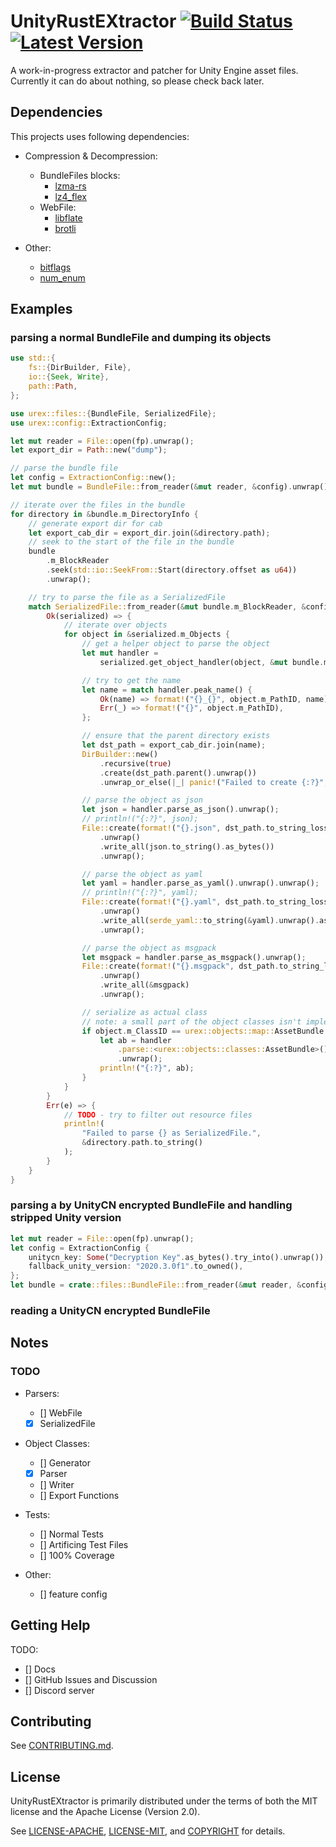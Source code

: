 # UnityRustEXtractor [![Build Status]][actions] [![Latest Version]][crates.io]

[Build Status]: https://img.shields.io/github/actions/workflow/status/UnityRustEXtractor/urex/ci.yml?branch=main
[actions]: https://github.com/UnityRustEXtractor/urex/actions?query=branch%3Amain
[Latest Version]: https://img.shields.io/crates/v/urex.svg
[crates.io]: https://crates.io/crates/urex

A work-in-progress extractor and patcher for Unity Engine asset files.
Currently it can do about nothing, so please check back later.

## Dependencies

This projects uses following dependencies:

- Compression & Decompression:

  - BundleFiles blocks:
    - [lzma-rs](https://crates.io/crates/lzma-rs)
    - [lz4_flex](lz4_flex)
  - WebFile:
    - [libflate](https://crates.io/crates/libflate)
    - [brotli](https://crates.io/crates/brotli)

- Other:
  - [bitflags](https://crates.io/crates/bitflags)
  - [num_enum](https://crates.io/crates/num_enum)

## Examples

### parsing a normal BundleFile and dumping its objects

```rust
use std::{
    fs::{DirBuilder, File},
    io::{Seek, Write},
    path::Path,
};

use urex::files::{BundleFile, SerializedFile};
use urex::config::ExtractionConfig;

let mut reader = File::open(fp).unwrap();
let export_dir = Path::new("dump");

// parse the bundle file
let config = ExtractionConfig::new();
let mut bundle = BundleFile::from_reader(&mut reader, &config).unwrap();

// iterate over the files in the bundle
for directory in &bundle.m_DirectoryInfo {
    // generate export dir for cab
    let export_cab_dir = export_dir.join(&directory.path);
    // seek to the start of the file in the bundle
    bundle
        .m_BlockReader
        .seek(std::io::SeekFrom::Start(directory.offset as u64))
        .unwrap();

    // try to parse the file as a SerializedFile
    match SerializedFile::from_reader(&mut bundle.m_BlockReader, &config) {
        Ok(serialized) => {
            // iterate over objects
            for object in &serialized.m_Objects {
                // get a helper object to parse the object
                let mut handler =
                    serialized.get_object_handler(object, &mut bundle.m_BlockReader);

                // try to get the name
                let name = match handler.peak_name() {
                    Ok(name) => format!("{}_{}", object.m_PathID, name),
                    Err(_) => format!("{}", object.m_PathID),
                };

                // ensure that the parent directory exists
                let dst_path = export_cab_dir.join(name);
                DirBuilder::new()
                    .recursive(true)
                    .create(dst_path.parent().unwrap())
                    .unwrap_or_else(|_| panic!("Failed to create {:?}", dst_path.parent()));

                // parse the object as json
                let json = handler.parse_as_json().unwrap();
                // println!("{:?}", json);
                File::create(format!("{}.json", dst_path.to_string_lossy()))
                    .unwrap()
                    .write_all(json.to_string().as_bytes())
                    .unwrap();

                // parse the object as yaml
                let yaml = handler.parse_as_yaml().unwrap().unwrap();
                // println!("{:?}", yaml);
                File::create(format!("{}.yaml", dst_path.to_string_lossy()))
                    .unwrap()
                    .write_all(serde_yaml::to_string(&yaml).unwrap().as_bytes())
                    .unwrap();

                // parse the object as msgpack
                let msgpack = handler.parse_as_msgpack().unwrap();
                File::create(format!("{}.msgpack", dst_path.to_string_lossy()))
                    .unwrap()
                    .write_all(&msgpack)
                    .unwrap();

                // serialize as actual class
                // note: a small part of the object classes isn't implemented yet
                if object.m_ClassID == urex::objects::map::AssetBundle {
                    let ab = handler
                        .parse::<urex::objects::classes::AssetBundle>()
                        .unwrap();
                    println!("{:?}", ab);
                }
            }
        }
        Err(e) => {
            // TODO - try to filter out resource files
            println!(
                "Failed to parse {} as SerializedFile.",
                &directory.path.to_string()
            );
        }
    }
}
```

### parsing a by UnityCN encrypted BundleFile and handling stripped Unity version

```rust
let mut reader = File::open(fp).unwrap();
let config = ExtractionConfig {
    unitycn_key: Some("Decryption Key".as_bytes().try_into().unwrap()),
    fallback_unity_version: "2020.3.0f1".to_owned(),
};
let bundle = crate::files::BundleFile::from_reader(&mut reader, &config).unwrap();
```

### reading a UnityCN encrypted BundleFile

## Notes

### TODO

- Parsers:

  - [] WebFile
  - [x] SerializedFile

- Object Classes:

  - [] Generator
  - [x] Parser
  - [] Writer
  - [] Export Functions

- Tests:

  - [] Normal Tests
  - [] Artificing Test Files
  - [] 100% Coverage

- Other:
  - [] feature config

## Getting Help

TODO:

- [] Docs
- [] GitHub Issues and Discussion
- [] Discord server

## Contributing

See [CONTRIBUTING.md](CONTRIBUTING.md).

## License

UnityRustEXtractor is primarily distributed under the terms of both the MIT license and the
Apache License (Version 2.0).

See [LICENSE-APACHE](LICENSE-APACHE), [LICENSE-MIT](LICENSE-MIT), and
[COPYRIGHT](COPYRIGHT) for details.
